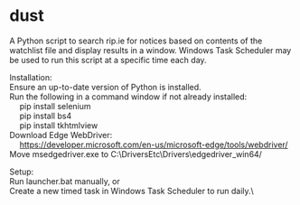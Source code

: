 # dust
A Python script to search rip.ie for notices based on contents of the watchlist file and display results in a window.
Windows Task Scheduler may be used to run this script at a specific time each day.

Installation:\
Ensure an up-to-date version of Python is installed.\
Run the following in a command window if not already installed:\
&emsp;  pip install selenium\
&emsp;  pip install bs4\
&emsp;  pip install tkhtmlview\
Download Edge WebDriver:\
&emsp;  https://developer.microsoft.com/en-us/microsoft-edge/tools/webdriver/ \
Move msedgedriver.exe to C:\DriversEtc\Drivers\edgedriver_win64/

Setup:\
Run launcher.bat manually, or \
Create a new timed task in Windows Task Scheduler to run daily.\
  
